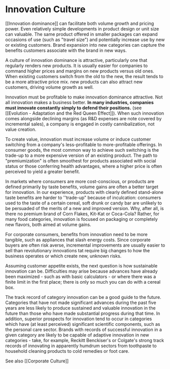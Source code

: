 # Innovation Culture

[[Innovation dominance]] can facilitate both volume growth and pricing power. Even relatively simple developments in product design or unit size can valuable. The same product offered in smaller packages can expand occasions of use (such as "travel size") and potentially increase use by new or existing customers. Brand expansion into new categories can capture the benefits customers associate with the brand in new ways.

A culture of innovation dominance is attractive, particularly one that regularly renders new products. It is usually easier for companies to command higher prices and margins on new products versus old ones. When existing customers switch from the old to the new, the result tends to be a more attractive price mix. new products can also attract new customers, driving volume growth as well.

Innovation must be profitable to make innovation dominance attractive. Not all innovation makes a business better. **In many industries, companies must innovate constantly simply to defend their positions.** (see [[Evolution - Adaptation and the Red Queen Effect]]). When such innovation comes alongside declining margins (as R&D expenses are note covered by incremental sales), a company is engaged in costly cannibalization, not value creation.

To create value, innovation must increase volume or induce customer switching from a company's less-profitable to more-profitable offerings. In consumer goods, the most common way to achieve such switching is the trade-up to a more expensive version of an existing product. The path to "premiumization" is often smoothest for products associated with social status or those conferring health advantages, where a higher price is often perceived to yield a greater benefit. 

In markets where consumers are more cost-conscious, or products are defined primarily by taste benefits, volume gains are often a better target for innovation. In our experience, products with clearly defined stand-alone taste benefits are harder to ''trade-up" because of inculcation: consumers used to the taste of a certain cereal, soft drunk or candy bar are unlikely to be persuaded of the merits of a new and improved version. Why, after all, is there no premium brand of Corn Flakes, Kit-Kat or Coca-Cola? Rather, for many food categories, innovation is focused on packaging or completely new flavors, both aimed at volume gains. 

For corporate consumers, benefits from innovation need to be more tangible, such as appliances that slash energy costs. Since corporate buyers are often risk averse, incremental improvements are usually easier to sell than revolutionary innovations tat require big changes to how the business operates or which create new, unknown risks. 

Assuming customer appetite exists, the next question is how sustainable innovation can be. Difficulties may arise because advances have already been maximized - such as with basic calculators - or where there was a finite limit in the first place; there is only so much you can do with a cereal box. 

The track record of category  innovation can be a good guide to the future. Categories that have not made significant advances during the past five years are less likely to produce sustained and valuable innovation in the future than those who have made substantial progress during that time. In addition, superior prospects for innovation tend to occur in categories which have (at least perceived) significant scientific components, such as the personal care sector. Brands with records of successful innovation in a given category are likely to be capable of adaptive innovation in new categories - take, for example, Reckitt Benckiser's or Colgate's strong track records of innovating in apparently humdrum sectors from toothpaste to household cleaning products to cold remedies or foot care. 

See also [[Corporate Culture]]

